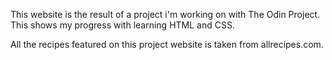 This website is the result of a project i'm working on with The Odin Project. This shows my progress with learning HTML and CSS.

All the recipes featured on this project website is taken from allrecipes.com.